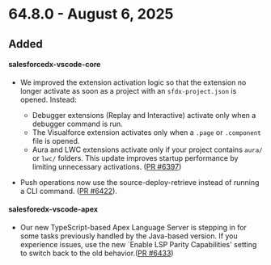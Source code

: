 # 64.8.0 - August 6, 2025

## Added

#### salesforcedx-vscode-core
- We improved the extension activation logic so that the extension no longer activate as soon as a project with an `sfdx-project.json` is opened. Instead:
  - Debugger extensions (Replay and Interactive) activate only when a debugger command is run.
  - The Visualforce extension activates only when a `.page` or `.component` file is opened.
  - Aura and LWC extensions activate only if your project contains `aura/` or `lwc/` folders.
This update improves startup performance by limiting unnecessary activations. ([PR #6397](https://github.com/forcedotcom/salesforcedx-vscode/pull/6397))

- Push operations now use the source-deploy-retrieve instead of running a CLI command. ([PR #6422](https://github.com/forcedotcom/salesforcedx-vscode/pull/6422)).

#### salesforedx-vscode-apex
- Our new TypeScript-based Apex Language Server is stepping in for some tasks previously handled by the Java-based version. If you experience issues, use the new `Enable LSP Parity Capabilities' setting to switch back to the old behavior.([PR #6433](https://github.com/forcedotcom/salesforcedx-vscode/pull/6433))

